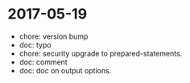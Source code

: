 2017-05-19
==========

  * chore: version bump
  * doc: typo
  * chore: security upgrade to prepared-statements.
  * doc: comment
  * doc: doc on output options.

